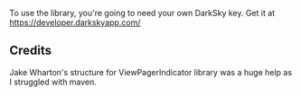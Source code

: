 To use the library, you're going to need your own DarkSky key. Get it at https://developer.darkskyapp.com/


Credits
-----------------
Jake Wharton's structure for ViewPagerIndicator library was a huge help as I struggled with maven.